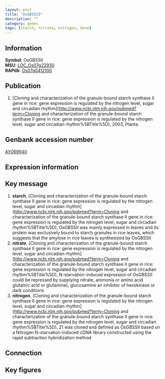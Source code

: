 ```yaml
---
layout: post
title: "OsGBSSII"
description: ""
category: genes
tags: [starch, nitrate, nitrogen, Gene]
---
```


## Information
__Symbol__: OsGBSSII  
__MSU__: [LOC_Os07g22930](http://rice.plantbiology.msu.edu/cgi-bin/ORF_infopage.cgi?orf=LOC_Os07g22930)  
__RAPdb__: [Os07g0412100](http://rapdb.dna.affrc.go.jp/viewer/gbrowse_details/irgsp1?name=Os07g0412100)  

## Publication
1. [Cloning and characterization of the granule-bound starch synthase II gene in rice: gene expression is regulated by the nitrogen level, sugar and circadian rhythm](http://www.ncbi.nlm.nih.gov/pubmed?term=Cloning and characterization of the granule-bound starch synthase II gene in rice: gene expression is regulated by the nitrogen level, sugar and circadian rhythm%5BTitle%5D), 2003, Planta.

## Genbank accession number
[AY069940](http://www.ncbi.nlm.nih.gov/nuccore/AY069940)  

## Expression information

## Key message
1. __starch__, [Cloning and characterization of the granule-bound starch synthase II gene in rice: gene expression is regulated by the nitrogen level, sugar and circadian rhythm](http://www.ncbi.nlm.nih.gov/pubmed?term=Cloning and characterization of the granule-bound starch synthase II gene in rice: gene expression is regulated by the nitrogen level, sugar and circadian rhythm%5BTitle%5D),  OsGBSSII was mainly expressed in leaves and its protein was exclusively bound to starch granules in rice leaves, which suggests that the amylose in rice leaves is synthesized by OsGBSSII
2. __nitrate__, [Cloning and characterization of the granule-bound starch synthase II gene in rice: gene expression is regulated by the nitrogen level, sugar and circadian rhythm](http://www.ncbi.nlm.nih.gov/pubmed?term=Cloning and characterization of the granule-bound starch synthase II gene in rice: gene expression is regulated by the nitrogen level, sugar and circadian rhythm%5BTitle%5D),  N-starvation-induced expression of OsGBSSII could be repressed by supplying nitrate, ammonia or amino acid glutamic acid or glutamine), glucosamine an inhibitor of hexokinase or dark conditions
3. __nitrogen__, [Cloning and characterization of the granule-bound starch synthase II gene in rice: gene expression is regulated by the nitrogen level, sugar and circadian rhythm](http://www.ncbi.nlm.nih.gov/pubmed?term=Cloning and characterization of the granule-bound starch synthase II gene in rice: gene expression is regulated by the nitrogen level, sugar and circadian rhythm%5BTitle%5D), 21 was cloned and defined as OsGBSSII based on a Nitrogen N-starvation-induced cDNA library constructed using the rapid subtraction hybridization method

## Connection

## Key figures


